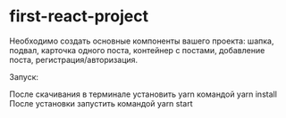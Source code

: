# first-react-project
Необходимо создать основные компоненты вашего проекта: шапка, подвал, карточка одного поста, контейнер с постами, добавление поста, регистрация/авторизация.

Запуск:

После скачивания в терминале установить yarn командой
yarn install
После установки запустить командой
yarn start
